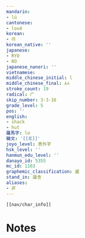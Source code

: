 ```yaml
---
mandarin:
- lú
cantonese:
- lou4
korean:
- 려
korean_native: ''
japanese:
- RYO
- RO
japanese_nanori: ''
vietnamese:
middle_chinese_initial: l
middle_chinese_final: ɨʌ
stroke_count: 19
radical: 广
skip_number: 3-3-16
grade_level: 5
pos: ''
english:
- shack
- hut
羅馬字: lo
韓文: '[[로]]'
joyo_level: 表外字
hsk_level: ''
hanmun_edu_level: ''
danayo_id: 5355
mc_id: 1163
graphemic_classification: 盧
stand_in: 廬舎
aliases:
- 庐
---
```

```meta-bind-embed
[[nav/char_info]]
```

# Notes
